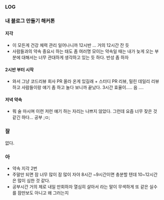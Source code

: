 ### LOG

### 내 블로그 만들기 해커톤 

#### 지각 
+ 이 모든게 건강 체력 관리 일어나니까 12시반 ... 거의 12시간 잔 듯 
+ 사람들과의 약속 중요시 하는 태도 좀 여러명 모이는 약속일 때는 내가 늦게 오는 부분에 대해서는 너무 관대하게 생각하고 있는 듯 하다. 반성 좀 하자  

#### 2시반 부터 시작 

- 와서 그냥 코드리뷰 회사 PR 올라 온게 있길래 + 스터디 PR 리뷰,
밀린 데일리 리뷰 하고 사람들이랑 얘기 좀 하고 놀다 보니까 끝났다. 
3시간 효율이..... 음 ....

#### 저녁 약속 

- 뭐 술 마시며 이런 저런 얘기 하는 자리는 나쁘지 않았다. 그런데 요즘 너무 잦은 것 같긴 하다... 공부 ;ㅁ;

### 잘

없다.

### 아

- 약속 지각 2번 
- 주말만 되면 잠 너무 많이 잠 많이 자야 8시간 ~9시간이면 충분할 텐데 10~12시간은 많이 심한 것 같다.
- 공부시간 거의 제로 
내일 만회하자 열심히 살아서 라는 말이 무색하게 또 같은 실수를 잠만보도 아니고 왜 그러는지 